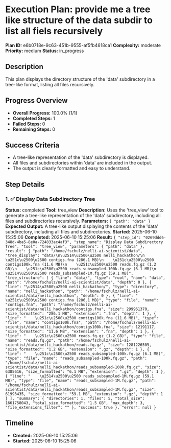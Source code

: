# Execution Plan: provide me a tree like structure of the data subdir to list all fiels recursively

**Plan ID:** e6b0718e-9c63-451b-9555-af5fb4618ca1
**Complexity:** moderate
**Priority:** medium
**Status:** in_progress

## Description
This plan displays the directory structure of the 'data' subdirectory in a tree-like format, listing all files recursively.

## Progress Overview
- **Overall Progress:** 100.0% (1/1)
- **Completed Steps:** 1
- **Failed Steps:** 0
- **Remaining Steps:** 0

## Success Criteria
- A tree-like representation of the 'data' subdirectory is displayed.
- All files and subdirectories within 'data' are included in the output.
- The output is clearly formatted and easy to understand.

## Step Details

### 1. ✅ Display Data Subdirectory Tree

**Status:** completed
**Tool:** tree_view
**Description:** Uses the 'tree_view' tool to generate a tree-like representation of the 'data' subdirectory, including all files and subdirectories recursively.
**Parameters:** `{
  "path": "data"
}`
**Expected Output:** A tree-like output displaying the contents of the 'data' subdirectory, including all files and subdirectories.
**Started:** 2025-06-10 15:25:06
**Completed:** 2025-06-10 15:25:06
**Result:** `{
  "step_id": "0269ddd6-348d-4ba5-8e0a-724833ac4af3",
  "step_name": "Display Data Subdirectory Tree",
  "tool": "tree_view",
  "parameters": {
    "path": "data"
  },
  "result": {
    "path": "/home/fschulz/nelli-ai-scientist/data",
    "tree_display": "data/\n\u2514\u2500\u2500 nelli_hackathon/\n    \u251c\u2500\u2500 contigs.fna (286.1 MB)\n    \u251c\u2500\u2500 contigs100k.fna (11.6 MB)\n    \u251c\u2500\u2500 reads.fq.gz (1.2 GB)\n    \u251c\u2500\u2500 reads_subsampled-100k.fq.gz (6.1 MB)\n    \u2514\u2500\u2500 reads_subsampled-1M.fq.gz (59.1 MB)",
    "tree_structure": [
      {
        "line": "data/",
        "type": "root",
        "name": "data",
        "path": "/home/fschulz/nelli-ai-scientist/data",
        "depth": 0
      },
      {
        "line": "\u2514\u2500\u2500 nelli_hackathon/",
        "type": "directory",
        "name": "nelli_hackathon",
        "path": "/home/fschulz/nelli-ai-scientist/data/nelli_hackathon",
        "depth": 0
      },
      {
        "line": "    \u251c\u2500\u2500 contigs.fna (286.1 MB)",
        "type": "file",
        "name": "contigs.fna",
        "path": "/home/fschulz/nelli-ai-scientist/data/nelli_hackathon/contigs.fna",
        "size": 299961370,
        "size_formatted": "286.1 MB",
        "extension": ".fna",
        "depth": 1
      },
      {
        "line": "    \u251c\u2500\u2500 contigs100k.fna (11.6 MB)",
        "type": "file",
        "name": "contigs100k.fna",
        "path": "/home/fschulz/nelli-ai-scientist/data/nelli_hackathon/contigs100k.fna",
        "size": 12191117,
        "size_formatted": "11.6 MB",
        "extension": ".fna",
        "depth": 1
      },
      {
        "line": "    \u251c\u2500\u2500 reads.fq.gz (1.2 GB)",
        "type": "file",
        "name": "reads.fq.gz",
        "path": "/home/fschulz/nelli-ai-scientist/data/nelli_hackathon/reads.fq.gz",
        "size": 1281226505,
        "size_formatted": "1.2 GB",
        "extension": ".gz",
        "depth": 1
      },
      {
        "line": "    \u251c\u2500\u2500 reads_subsampled-100k.fq.gz (6.1 MB)",
        "type": "file",
        "name": "reads_subsampled-100k.fq.gz",
        "path": "/home/fschulz/nelli-ai-scientist/data/nelli_hackathon/reads_subsampled-100k.fq.gz",
        "size": 6385616,
        "size_formatted": "6.1 MB",
        "extension": ".gz",
        "depth": 1
      },
      {
        "line": "    \u2514\u2500\u2500 reads_subsampled-1M.fq.gz (59.1 MB)",
        "type": "file",
        "name": "reads_subsampled-1M.fq.gz",
        "path": "/home/fschulz/nelli-ai-scientist/data/nelli_hackathon/reads_subsampled-1M.fq.gz",
        "size": 61993435,
        "size_formatted": "59.1 MB",
        "extension": ".gz",
        "depth": 1
      }
    ],
    "summary": {
      "directories": 1,
      "files": 5,
      "total_size": 1661758043,
      "total_size_formatted": "1.5 GB",
      "max_depth": 3,
      "file_extensions_filter": ""
    },
    "success": true
  },
  "error": null
}`


## Timeline

- **Created:** 2025-06-10 15:25:06
- **Started:** 2025-06-10 15:25:06
